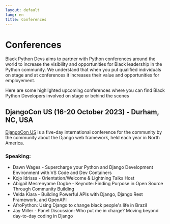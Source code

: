 ```yaml
---
layout: default
lang: en
title: Conferences
---
```


# Conferences

Black Python Devs aims to partner with Python conferences around the world to increase the visibility and opportunities for Black leadership in the Python community. We understand that when you put qualified individuals on stage and at conferences it increases their value and opportunities for employement.

<!-- 
To add a conference one of the following should apply 

1. A Black Python Dev Member should be speaking at the conference
2. The conference should have programs in place to empower Black and other Historically Excluded Communities to contribute.

Sample
-----

## CONFERENCE NAME (DATES), City, Region, Country

ONE SENTENCE DESCRIPTION OF THE CONFERENCE

### Speaking
- PERSON - TALK or ROLE NAME
---
-->

Here are some highlighted upcoming conferences where you can find Black Python Developers involved on stage or behind the scenes

## DjangoCon US (16-20 October 2023) - Durham, NC, USA

[DjangoCon US](https://2023.djangocon.us/) is a five-day international conference for the community by the community about the Django web framework, held each year in North America.

### Speaking:

- Dawn Wages - Supercharge your Python and Django Development Environment with VS Code and Dev Containers
- Kojo Idrissa - Orientation/Welcome & Lightning Talks Host
- Abigail Mesrenyame Dogbe - Keynote: Finding Purpose in Open Source Through Community Building
- Velda Kiara - Building Powerful APIs with Django, Django Rest Framework, and OpenAPI
- AfroPython: Using Django to change black people's life in Brazil
- Jay Miller - Panel Discussion: Who put me in charge? Moving beyond day-to-day coding in Django

